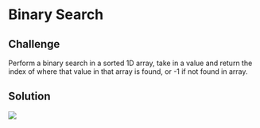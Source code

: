 # Binary Search

## Challenge
Perform a binary search in a sorted 1D array, take in a value and return the index of where that value in that array is found, or -1 if not found in array.

## Solution
![](/assets/binary-search.jpg)
